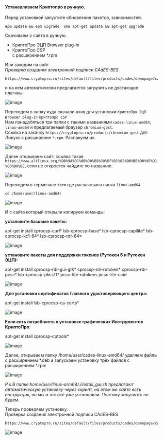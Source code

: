 #### Устанавливаем Криптопро в ручную.

Перед установкой запустите обновление пакетов, зависимостей.

```
epm update && epm upgrade  или apt-get update && apt-get upgrade 
```

Скачиваем с сайта в ручную.

- КриптоПро ЭЦП Browser plug-in
- КриптоПро CSP<br>
с расширением *.rpm

Или заходим на сайт<br>
*Проверка создания электронной подписи CAdES-BES*<br>
```
https://www.cryptopro.ru/sites/default/files/products/cades/demopage/cades_bes_sample.html
```

и на нем автоматически предлагается загрузить не достающие плагины. 

![image](https://github.com/tvgVita69/Linux_begin/assets/98489171/c8dfc7d9-1fbb-462e-be6d-5e5c99a337b5)

Переходим в папку куда скачали ахив для установки ``КриптоПро ЭЦП Browser plug-in`` ``КриптоПро CSP``<br>
Нам понадобяться три папки с такими названиями  ``cades-linux-amd64``, ``linux-amd64`` и предлагаемый браузер ``chromium-gost``.<br>
Ссылка на закачку ``https://cryptopro.ru/products/chromium-gost`` для Линукс с расширение ``*.rpm``.
Распакуем их.<br>

![image](https://github.com/tvgVita69/Linux_begin/assets/98489171/dca411e5-413d-40b8-be89-8d786d51896f)

Далее открываем сайт: ссылка такая ``https://www.altlinux.org/%D0%9A%D1%80%D0%B8%D0%BF%D1%82%D0%BE%D0%9F%D1%80%D0%BE``, если не откроется найдите по названию:

![image](https://github.com/tvgVita69/Linux_begin/assets/98489171/f0fa03d1-b37e-4e32-bda2-640ef5e06050)

Переходим в терменале ``term`` где распакована папка ``linux-amd64``<br>
```
cd /home/user/linux-amd64/
```

![image](https://github.com/tvgVita69/Linux_begin/assets/98489171/64e1acb0-f964-460f-afaf-00a98be59308)

И с сайта который открыли копируем команды:

**установите базовые пакеты:** 

apt-get install cprocsp-curl* lsb-cprocsp-base* lsb-cprocsp-capilite* lsb-cprocsp-kc1-64* lsb-cprocsp-rdr-64*

![image](https://github.com/tvgVita69/Linux_begin/assets/98489171/9b8cea4d-13a1-4b39-acba-2b34d02cc6f0)

**установите пакеты для поддержки токенов (Рутокен S и Рутокен ЭЦП):**

apt-get install cprocsp-rdr-gui-gtk* cprocsp-rdr-rutoken* cprocsp-rdr-pcsc* lsb-cprocsp-pkcs11* pcsc-lite-rutokens pcsc-lite-ccid

![image](https://github.com/tvgVita69/Linux_begin/assets/98489171/881491a6-dfbf-4ab4-a43a-fd2a20f17284)

**Для установки сертификатов Главного удостоверяющего центра:**

apt-get install lsb-cprocsp-ca-certs*

![image](https://github.com/tvgVita69/Linux_begin/assets/98489171/f4da6e1e-3979-446b-9f48-eb64641ff610)

**Если есть потребность в установке графических Инструментов КриптоПро:** 

apt-get install cprocsp-cptools*

![image](https://github.com/tvgVita69/Linux_begin/assets/98489171/8f7b69ac-cf40-4f7b-8325-a5e28140777d)

Далее, открываем папку /home/user/cades-linux-amd64/ удаляем файлы с расширением *.deb и запускаем установку трёх файлов с расширением *.rpm

![image](https://github.com/tvgVita69/Linux_begin/assets/98489171/cb6a1db1-5106-4a5e-bee9-4777643a99eb)

*P.s.В папке home/user/linux-arm64/./install_gui.sh предлагают автоматическую установку через скрипт, на этом же сайте есть инструкция, но мы и так всё уже установили.
Поэтому запускать не будем.*

Теперь проверяем установку.<br>
Проверка создания электронной подписи CAdES-BES<br>
```
https://www.cryptopro.ru/sites/default/files/products/cades/demopage/cades_bes_sample.html
```

![image](https://github.com/tvgVita69/Linux_begin/assets/98489171/be8ff6a8-1bc3-47e8-8245-0a6f0dd6545f)

